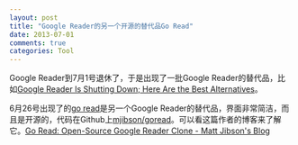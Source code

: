 ```yaml
---
layout: post
title: "Google Reader的另一个开源的替代品Go Read"
date: 2013-07-01
comments: true
categories: Tool
---
```

<p>Google Reader到7月1号退休了，于是出现了一批Google Reader的替代品，比如<a href="http://lifehacker.com/google-reader-is-shutting-down-here-are-the-best-alter-5990456">Google Reader Is Shutting Down; Here Are the Best Alternatives</a>。</p><p>6月26号出现了的<a href="http://www.goread.io/">go read</a>是另一个Google Reader的替代品，界面非常简洁，而且是开源的，代码在Github上<a href="https://github.com/mjibson/goread">mjibson/goread</a>。可以看这篇作者的博客来了解它。<a href="http://mattjibson.com/blog/2013/06/26/go-read-open-source-google-reader-clone/">Go Read: Open-Source Google Reader Clone - Matt Jibson's Blog</a></p><p>&nbsp;</p>